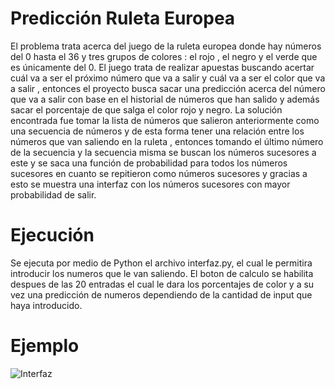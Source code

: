 # Predicción Ruleta Europea
El problema trata acerca del juego de la ruleta europea donde hay números del 0 hasta el 36 y tres grupos de colores : el rojo , el negro y el verde que es únicamente del 0. El juego trata de realizar apuestas buscando acertar cuál va a ser el próximo número que va a salir y cuál va a ser el color que va a salir  , entonces el proyecto busca sacar una predicción acerca del número que va a salir con base en el historial de números que han salido y además sacar el porcentaje de que salga el color rojo y negro.
La solución encontrada fue tomar la lista de números que salieron anteriormente como una secuencia de números y de esta forma tener una relación entre los números que van saliendo en la ruleta , entonces  tomando el último número de la secuencia y la secuencia misma se buscan los números sucesores a este y se saca una función de probabilidad para todos los números sucesores en cuanto se repitieron como números sucesores y gracias a esto se muestra una interfaz con los números sucesores con mayor probabilidad de salir.

# Ejecución 
Se ejecuta por medio de Python el archivo interfaz.py, el cual le permitira introducir los numeros que le van saliendo. El boton de calculo se habilita despues de las 20 entradas el cual le dara los porcentajes de color y a su vez una predicción de numeros dependiendo de la cantidad de input que haya introducido.

# Ejemplo
![Interfaz](https://i.imgur.com/COUwal9.png)
